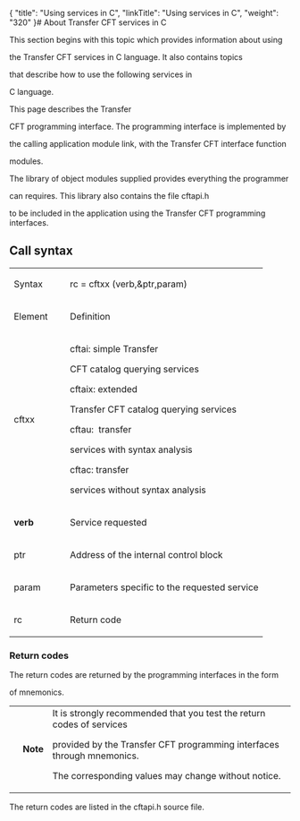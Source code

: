 {
    "title": "Using services in C",
    "linkTitle": "Using services in C",
    "weight": "320"
}# <span id="Using_CFT_services_in_C__Start_here"></span>About Transfer CFT services in C



This section begins with this topic which provides information about using

the <span>Transfer CFT</span> services in C language. It also contains topics

that describe how to use the following services in

C language.



This page describes the Transfer

CFT programming interface. The programming interface is implemented by

the calling application module link, with the <span>Transfer CFT</span> interface function

modules.



The library of object modules supplied provides everything the programmer

can requires. This library also contains the file cftapi.h

to be included in the application using the <span>Transfer CFT</span> programming interfaces.



## <span id="Call_Syntax"></span>Call syntax



<table data-cellspacing="0" width="90%">
<colgroup>
<col/>
<col/>
</colgroup>
<tbody>
<tr data-valign="top">
<td width="22.133%"><p>Syntax</p></td>
<td width="77.867%"><p>rc = cftxx (verb,&amp;ptr,param)</p></td>
</tr>
<tr data-valign="top">
<td data-bgcolor="#C0C0C0" width="22.133%"><p>Element</p></td>
<td data-bgcolor="#C0C0C0" width="77.867%"><p>Definition</p></td>
</tr>
<tr data-valign="top">
<td width="22.133%"><p>cftxx</p></td>
<td width="77.867%"><p><span>cftai</span>: simple Transfer

CFT catalog querying services</p>
<p><span>cftaix</span>: extended

<span>Transfer CFT</span> catalog querying services</p>
<p><span>cftau</span>:  transfer

services with syntax analysis</p>
<p><span>cftac</span>: transfer

services without syntax analysis</p></td>
</tr>
<tr data-valign="top">
<td width="22.133%"><p><strong><span>verb</span></strong></p></td>
<td width="77.867%"><p>Service requested</p></td>
</tr>
<tr data-valign="top">
<td width="22.133%"><p>ptr</p></td>
<td width="77.867%"><p>Address of the internal control block</p></td>
</tr>
<tr data-valign="top">
<td width="22.133%"><p>param</p></td>
<td width="77.867%"><p>Parameters specific to the requested service</p></td>
</tr>
<tr>
<td><p>rc</p></td>
<td><p>Return code</p></td>
</tr>
</tbody>
</table>



### Return codes



The return codes are returned by the programming interfaces in the form

of mnemonics.



<table data-cellpadding="0" data-cellspacing="0">
<tbody>
<tr>
<td data-valign="top"></td>
<td data-valign="top"><span><strong>Note</strong></span></td>
<td data-mc-autonum="&lt;b&gt;Note&lt;/b&gt;" data-valign="top">It is strongly recommended that you test the return codes of services

provided by the <span>Transfer CFT</span> programming interfaces through mnemonics.

The corresponding values may change without notice.</td>
</tr>
</tbody>
</table>



The return codes are listed in the cftapi.h source file.

